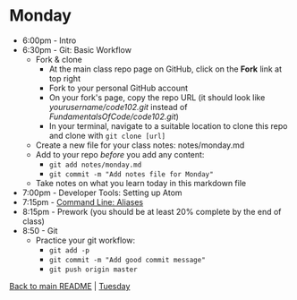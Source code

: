 # Monday

* 6:00pm - Intro
* 6:30pm - Git: Basic Workflow
  * Fork & clone
    * At the main class repo page on GitHub, click on the **Fork** link at top right
    * Fork to your personal GitHub account
    * On your fork's page, copy the repo URL (it should look like *yourusername/code102.git* instead of *FundamentalsOfCode/code102.git*)
    * In your terminal, navigate to a suitable location to clone this repo and clone with `git clone [url]`
  * Create a new file for your class notes: notes/monday.md
  * Add to your repo *before* you add any content:
    * `git add notes/monday.md`
    * `git commit -m "Add notes file for Monday"`
  * Take notes on what you learn today in this markdown file
* 7:00pm - Developer Tools: Setting up Atom
* 7:15pm - [Command Line: Aliases](/resources/bash_aliases.md)
* 8:15pm - Prework (you should be at least 20% complete by the end of class)
* 8:50 - Git
  * Practice your git workflow:
    * `git add -p`
    * `git commit -m "Add good commit message"`
    * `git push origin master`

[Back to main README](/README.md) | [Tuesday](/schedule/tuesday.md)
